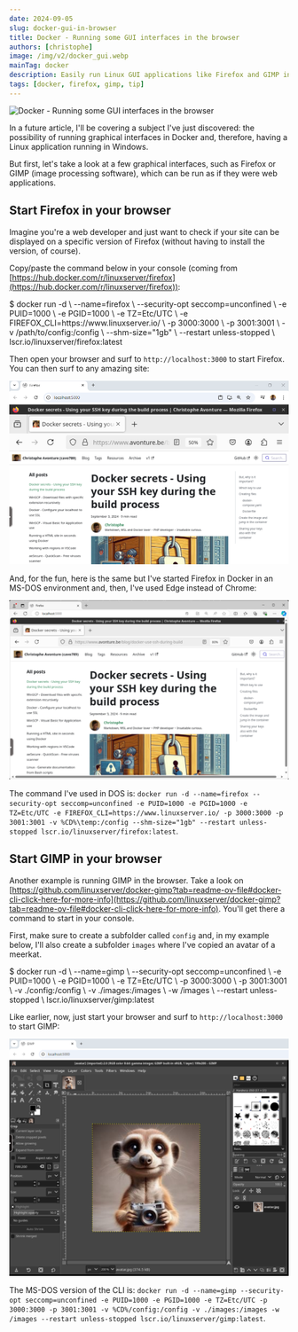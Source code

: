 ```yaml
---
date: 2024-09-05
slug: docker-gui-in-browser
title: Docker - Running some GUI interfaces in the browser
authors: [christophe]
image: /img/v2/docker_gui.webp
mainTag: docker
description: Easily run Linux GUI applications like Firefox and GIMP in a Docker container and access them directly through your web browser with these simple commands.
tags: [docker, firefox, gimp, tip]
---
```

<!-- cspell:ignore seccomp,pgid,puid -->
![Docker - Running some GUI interfaces in the browser](/img/v2/docker_gui.webp)

In a future article, I'll be covering a subject I've just discovered: the possibility of running graphical interfaces in Docker and, therefore, having a Linux application running in Windows.

But first, let's take a look at a few graphical interfaces, such as Firefox or GIMP (image processing software), which can be run as if they were web applications.

<!-- truncate -->

## Start Firefox in your browser

Imagine you're a web developer and just want to check if your site can be displayed on a specific version of Firefox (without having to install the version, of course).

Copy/paste the command below in your console (coming from [https://hub.docker.com/r/linuxserver/firefox](https://hub.docker.com/r/linuxserver/firefox)):

<Terminal>
$ docker run -d \
    --name=firefox \
    --security-opt seccomp=unconfined \
    -e PUID=1000 \
    -e PGID=1000 \
    -e TZ=Etc/UTC \
    -e FIREFOX_CLI=https://www.linuxserver.io/ \
    -p 3000:3000 \
    -p 3001:3001 \
    -v /path/to/config:/config \
    --shm-size="1gb" \
    --restart unless-stopped \
    lscr.io/linuxserver/firefox:latest
</Terminal>

Then open your browser and surf to `http://localhost:3000` to start Firefox. You can then surf to any amazing site:

![Start Firefox inside Docker in Chrome](./images/firefox_in_chrome.png)

 <AlertBox variant="info" title="On my screenshot above, you'll see I'm using the port 5000 instead (this because my blog is running on port 3000)" />

And, for the fun, here is the same but I've started Firefox in Docker in an MS-DOS environment and, then, I've used Edge instead of Chrome:

![Start Firefox inside Docker in Edge](./images/firefox_in_edge.png)

The command I've used in DOS is: `docker run -d --name=firefox --security-opt seccomp=unconfined -e PUID=1000 -e PGID=1000 -e TZ=Etc/UTC -e FIREFOX_CLI=https://www.linuxserver.io/ -p 3000:3000 -p 3001:3001 -v %CD%\temp:/config --shm-size="1gb" --restart unless-stopped lscr.io/linuxserver/firefox:latest`.

## Start GIMP in your browser

Another example is running GIMP in the browser. Take a look on [https://github.com/linuxserver/docker-gimp?tab=readme-ov-file#docker-cli-click-here-for-more-info](https://github.com/linuxserver/docker-gimp?tab=readme-ov-file#docker-cli-click-here-for-more-info). You'll get there a command to start in your console.

First, make sure to create a subfolder called `config` and, in my example below, I'll also create a subfolder `images` where I've copied an avatar of a meerkat.

<Terminal>
$ docker run -d \
    --name=gimp \
    --security-opt seccomp=unconfined \
    -e PUID=1000 \
    -e PGID=1000 \
    -e TZ=Etc/UTC \
    -p 3000:3000 \
    -p 3001:3001 \
    -v ./config:/config \
    -v ./images:/images \
    -w /images \
    --restart unless-stopped \
    lscr.io/linuxserver/gimp:latest
</Terminal>

Like earlier, now, just start your browser and surf to `http://localhost:3000` to start GIMP:

![Running GIMP in Docker](./images/gimp_in_docker.png)

The MS-DOS version of the CLI is: `docker run -d --name=gimp --security-opt seccomp=unconfined -e PUID=1000 -e PGID=1000 -e TZ=Etc/UTC -p 3000:3000 -p 3001:3001 -v %CD%/config:/config -v ./images:/images -w /images --restart unless-stopped lscr.io/linuxserver/gimp:latest`.

